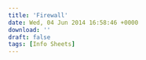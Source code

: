 ```yaml
---
title: 'Firewall'
date: Wed, 04 Jun 2014 16:58:46 +0000
download: ''
draft: false
tags: [Info Sheets]
---
```



